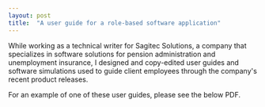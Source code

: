 ```yaml
---
layout: post
title:  "A user guide for a role-based software application"
---
```

While working as a technical writer for Sagitec Solutions, a company that specializes in software solutions for pension administration and unemployment insurance, I designed and copy-edited user guides and software simulations used to guide client employees through the company's recent product releases.

For an example of one of these user guides, please see the below PDF.

<object data="/samples/software-101-abbreviated-user-guide.pdf" width="100%" height="100%" type='application/pdf'/>
